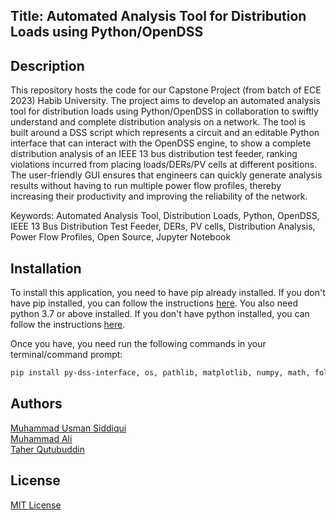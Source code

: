 ## Title: Automated Analysis Tool for Distribution Loads using Python/OpenDSS

## Description

This repository hosts the code for our Capstone Project (from batch of ECE 2023) Habib University. The project aims to develop an automated analysis tool for distribution loads using Python/OpenDSS in collaboration to swiftly understand and complete distribution analysis on a network. The tool is built around a DSS script which represents a circuit and an editable Python interface that can interact with the OpenDSS engine, to show a complete distribution analysis of an IEEE 13 bus distribution test feeder, ranking violations incurred from placing loads/DERs/PV cells at different positions. The user-friendly GUI ensures that engineers can quickly generate analysis results without having to run multiple power flow profiles, thereby increasing their productivity and improving the reliability of the network.
 
Keywords: Automated Analysis Tool, Distribution Loads, Python, OpenDSS, IEEE 13 Bus Distribution Test Feeder, DERs, PV cells, Distribution Analysis, Power Flow Profiles, Open Source, Jupyter Notebook

## Installation

To install this application, you need to have pip already installed. If you don't have pip installed, you can follow the instructions [here](https://pip.pypa.io/en/stable/installation/).
You also need python 3.7 or above installed. If you don't have python installed, you can follow the instructions [here](https://www.python.org/downloads/).

Once you have, you need run the following commands in your terminal/command prompt:

```bash
pip install py-dss-interface, os, pathlib, matplotlib, numpy, math, folium, pandas
```

## Authors

[Muhammad Usman Siddiqui](https://github.com/MuhammadUsmanSiddiqui)  
[Muhammad Ali]()  
[Taher Qutubuddin]()  

## License

[MIT License](LICENSE)

